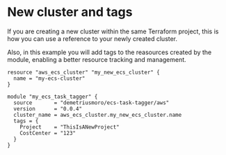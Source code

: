# New cluster and tags

If you are creating a new cluster within the same Terraform project, this is how you can use a reference to your newly created cluster.

Also, in this example you will add tags to the reasources created by the module, enabling a better resource tracking and management.

```hcl
resource "aws_ecs_cluster" "my_new_ecs_cluster" {
  name = "my-ecs-cluster"
}

module "my_ecs_task_tagger" {
  source       = "demetriusmoro/ecs-task-tagger/aws"
  version      = "0.0.4"
  cluster_name = aws_ecs_cluster.my_new_ecs_cluster.name
  tags = {
    Project    = "ThisIsANewProject"
    CostCenter = "123"
  }
}

```
